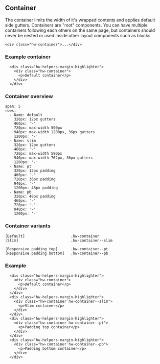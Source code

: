 ## Container

The container limits the width of it's wrapped contents and applies default side gutters. Containers are "root" components. You can have multiple containers following each others on the same page, but containers should never be nested or used inside other layout components such as blocks.

```code
<div class="hw-container">...</div>
```

### Example container

```html|span-6,plain,light
  <div class="hw-helpers-margin-highlighter">
    <div class="hw-container">
      <p>Default container</p>
    </div>
  </div>
```

### Container overview

```table
span: 5
rows:
  - Name: default
    320px: 12px gutters
    460px: '-'
    720px: max-width 590px
    940px: max-width 1200px, 36px gutters
    1200px: '-'
  - Name: slim
    320px: 12px gutters
    460px: '-'
    720px: max-width 590px
    940px: max-width 762px, 36px gutters
    1200px: '-'
  - Name: pt
    320px: 12px padding
    460px: '-'
    720px: 36px padding
    940px: '-'
    1200px: 48px padding
  - Name: pb
    320px: 48px padding
    460px: '-'
    720px: '-'
    940px: '-'
    1200px: '-'
```

### Container variants

```code
[Default]                     .hw-container
[Slim]                        .hw-container--slim

[Responsive padding top]      .hw-container--pt
[Responsive padding bottom]   .hw-container--pb
```

### Example

```html|span-6,responsive
  <div class="hw-helpers-margin-highlighter">
    <div class="hw-container">
      <p>Default container</p>
    </div>
  </div>
  <div class="hw-helpers-margin-highlighter">
    <div class="hw-container hw-container--slim">
      <p>Slim container</p>
    </div>
  </div>
  <div class="hw-helpers-margin-highlighter">
    <div class="hw-container hw-container--pt">
      <p>Padding top container</p>
    </div>
  </div>
  <div class="hw-helpers-margin-highlighter">
    <div class="hw-container hw-container--pb">
      <p>Padding bottom container</p>
    </div>
  </div>
```
